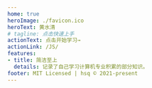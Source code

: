 ```yaml
---
home: true
heroImage: ./favicon.ico
heroText: 黄水清
# tagline: 点击快速上手
actionText: 点击开始学习→
actionLink: /JS/
features:
- title: 简洁至上
  details: 记录了自己学习计算机专业积累的部分知识。
footer: MIT Licensed | hsq © 2021-present
---
```


